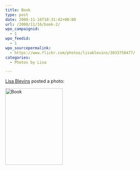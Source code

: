 ```yaml
---
title: Book
type: post
date: 2008-11-16T10:31:42+00:00
url: /2008/11/16/book-2/
wpo_campaignid:
  - 1
wpo_feedid:
  - 1
wpo_sourcepermalink:
  - https://www.flickr.com/photos/lisablevins/3033750477/
categories:
  - Photos by Lisa

---
```

[Lisa Blevins][1] posted a photo:

[<img src="/wp-o-matic/cache/1736f723c3_3033750477-05f160d85e-m.jpg" width="180" height="240" alt="Book" />][2]

 [1]: https://www.flickr.com/people/lisablevins/
 [2]: https://www.flickr.com/photos/lisablevins/3033750477/ "Book"
